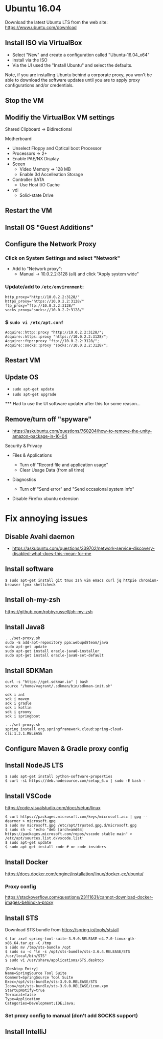 # Ubuntu 16.04

Download the latest Ubuntu LTS from the web site: https://www.ubuntu.com/download

## Install ISO via VirtualBox

- Select "New" and create a configuration called "Ubuntu-16.04_x64"
- Install via the ISO
- Via the UI used the "Install Ubuntu" and select the defaults.

Note, if you are installing Ubuntu behind a corporate proxy, you won't be able to download the software updates until you are to apply proxy configurations and/or credentials.

## Stop the VM

## Modifiy the VirtualBox VM settings

Shared Clipboard -> Bidirectional

Motherboard
 - Unselect Floppy and Optical boot
Processor
 - Processors -> 2+
 - Enable PAE/NX
Display
 - Sceen
   - Video Memory -> 128 MB
   - Enable 3d Accelleation
Storage
 - Controller SATA
   - Use Host I/O Cache
 - vdi
   - Solid-state Drive

## Restart the VM

## Install OS "Guest Additions"

## Configure the Network Proxy

### Click on System Settings and select "Network"

- Add to "Network proxy":
  - Manual -> 10.0.2.2:3128 (all) and click "Apply system wide"

### Update/add to `/etc/environment`:

```
http_proxy="http://10.0.2.2:3128/"
https_proxy="https://10.0.2.2:3128/"
ftp_proxy="ftp://10.0.2.2:3128/"
socks_proxy="socks://10.0.2.2:3128/"
```

### $ `sudo vi /etc/apt.conf`

```
Acquire::http::proxy "http://10.0.2.2:3128/";
Acquire::https::proxy "https://10.0.2.2:3128/";
Acquire::ftp::proxy "ftp://10.0.2.2:3128/";
Acquire::socks::proxy "socks://10.0.2.2:3128/";
```

## Restart VM

## Update OS

- `sudo apt-get update`
- `sudo apt-get upgrade`

*** Had to use the UI software updater after this for some reason...

## Remove/turn off "spyware"

- https://askubuntu.com/questions/760204/how-to-remove-the-unity-amazon-package-in-16-04

Security & Privacy
- Files & Applications
  - Turn off "Record file and application usage"
  - Clear Usage Data (from all time)
- Diagnostics
  - Turn off "Send error" and "Send occasional system info"

- Disable Firefox ubuntu extension

# Fix annoying issues

## Disable Avahi daemon

- https://askubuntu.com/questions/339702/network-service-discovery-disabled-what-does-this-mean-for-me

## Install software

`$ sudo apt-get install git tmux zsh vim emacs curl jq httpie chromium-browser lynx shellcheck`

## Install oh-my-zsh

https://github.com/robbyrussell/oh-my-zsh

## Install Java8

```
. ./set-proxy.sh
sudo -E add-apt-repository ppa:webupd8team/java
sudo apt-get update
sudo apt-get install oracle-java8-installer
sudo apt-get install oracle-java8-set-default
```

## Install SDKMan

```
curl -s "https://get.sdkman.io" | bash
source "/home/vagrant/.sdkman/bin/sdkman-init.sh"
```

```
sdk i ant
sdk i maven
sdk i gradle
sdk i kotlin
sdk i groovy
sdk i springboot
```

```
. ./set-proxy.sh
spring install org.springframework.cloud:spring-cloud-cli:1.3.1.RELEASE
```

## Configure Maven & Gradle proxy config

## Install NodeJS LTS

```
$ sudo apt-get install python-software-properties
$ curl -sL https://deb.nodesource.com/setup_6.x | sudo -E bash -
```

## Install VSCode

https://code.visualstudio.com/docs/setup/linux

```
$ curl https://packages.microsoft.com/keys/microsoft.asc | gpg --dearmor > microsoft.gpg
$ sudo mv microsoft.gpg /etc/apt/trusted.gpg.d/microsoft.gpg
$ sudo sh -c 'echo "deb [arch=amd64] https://packages.microsoft.com/repos/vscode stable main" > /etc/apt/sources.list.d/vscode.list'
$ sudo apt-get update
$ sudo apt-get install code # or code-insiders
```

## Install Docker

https://docs.docker.com/engine/installation/linux/docker-ce/ubuntu/

### Proxy config
https://stackoverflow.com/questions/23111631/cannot-download-docker-images-behind-a-proxy

## Install STS

Download STS bundle from https://spring.io/tools/sts/all

```
$ tar zxvf spring-tool-suite-3.9.0.RELEASE-e4.7.0-linux-gtk-x86_64.tar.gz -C /tmp
$ sudo mv /tmp/sts-bundle /opt
$ sudo su -c "ln -s /opt/sts-bundle/sts-3.6.4.RELEASE/STS /usr/local/bin/STS"
$ sudo vi /usr/share/applications/STS.desktop
```

```
[Desktop Entry]
Name=SpringSource Tool Suite
Comment=SpringSource Tool Suite
Exec=/opt/sts-bundle/sts-3.9.0.RELEASE/STS
Icon=/opt/sts-bundle/sts-3.9.0.RELEASE/icon.xpm
StartupNotify=true
Terminal=false
Type=Application
Categories=Development;IDE;Java;
```

### Set proxy config to manual (don't add SOCKS support)


## Install IntelliJ


